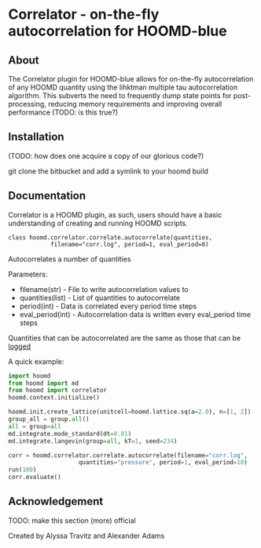 # Correlator - on-the-fly autocorrelation for HOOMD-blue

## About

The Correlator plugin for HOOMD-blue allows for on-the-fly autocorrelation of any HOOMD quantity using the lihktman multiple tau autocorrelation algorithm.
This subverts the need to frequently dump state points for post-processing, reducing memory requirements and improving overall performance (TODO: is this true?)

## Installation

(TODO: how does one acquire a copy of our glorious code?)

git clone the bitbucket and add a symlink to your hoomd build

## Documentation

Correlator is a HOOMD plugin, as such, users should have a basic understanding of creating and running HOOMD scripts. 

    class hoomd.correlator.correlate.autocorrelate(quantities, 
                filename="corr.log", period=1, eval_period=0)
Autocorrelates a number of quantities

Parameters:
* filename(str) - File to write autocorrelation values to
* quantities(list) - List of quantities to autocorrelate
* period(int) - Data is correlated every period time steps
* eval_period(int) - Autocorrelation data is written every eval_period time steps

Quantities that can be autocorrelated are the same as those that can be [logged](http://hoomd-blue.readthedocs.io/en/stable/module-hoomd-analyze.html)

A quick example:

```python
import hoomd
from hoomd import md
from hoomd import correlator
hoomd.context.initialize()

hoomd.init.create_lattice(unitcell=hoomd.lattice.sq(a=2.0), n=[1, 2])
group_all = group.all()
all = group=all
md.integrate.mode_standard(dt=0.01)
md.integrate.langevin(group=all, kT=1, seed=234)

corr = hoomd.correlator.correlate.autocorrelate(filename="corr.log", 
                    quantities="pressure", period=1, eval_period=10)
run(100)
corr.evaluate()
```

## Acknowledgement

TODO: make this section (more) official

Created by Alyssa Travitz and Alexander Adams

